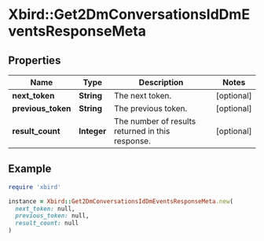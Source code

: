 # Xbird::Get2DmConversationsIdDmEventsResponseMeta

## Properties

| Name | Type | Description | Notes |
| ---- | ---- | ----------- | ----- |
| **next_token** | **String** | The next token. | [optional] |
| **previous_token** | **String** | The previous token. | [optional] |
| **result_count** | **Integer** | The number of results returned in this response. | [optional] |

## Example

```ruby
require 'xbird'

instance = Xbird::Get2DmConversationsIdDmEventsResponseMeta.new(
  next_token: null,
  previous_token: null,
  result_count: null
)
```

